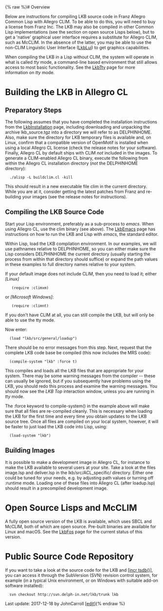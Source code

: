 {% raw %}# Overview

Below are instructions for compiling LKB source code in Franz Allegro
Common Lisp with Allegro CLIM. To be able to do this, you will need to
buy a license from Franz Inc. The LKB may also be compiled in other
Common Lisp implementations (see the section on open source Lisps
below), but to get a 'native' graphical user interface requires a
substitute for Allegro CLIM, such as McCLIM. In the absence of the
latter, you may be able to use the non-CLIM Linguistic User Interface
([LkbLui](https://delph-in.github.io/docs/tools/LkbLui)) to get graphics capabilities.

When compiling the LKB in a Lisp without CLIM, the system will operate
in what is called *tty* mode, a command-line based environment that
still allows access to most basic functionality. See the
[LkbTty](/LkbTty) page for more information on *tty* mode.

# Building the LKB in Allegro CL

## Preparatory Steps

The following assumes that you have completed the installation
instructions from the [LkbInstallation](https://delph-in.github.io/docs/tools/LkbInstallation) page, including
downloading and unpacking the archive lkb\_source.tgz into a directory
we will refer to as DELPHINHOME. Also, make sure the directory for LKB
temporary files is available and, on Linux, confirm that a compatible
version of OpenMotif is installed when using a local Allegro CL license
(check the release notes for your software). Finally, Allegro CL by
default ships with CLIM *not* included in the images. To generate a
CLIM-enabled Allegro CL binary, execute the following from within the
Allegro CL installation directory (*not* the DELPHINHOME directory):

      ./alisp -L buildclim.cl -kill

This should result in a new executable file clim in the current
directory. While you are at it, consider getting the latest patches from
Franz and re-building your images (see the release notes for
instructions).

## Compiling the LKB Source Code

Start your Lisp environment, preferably as a sub-process to *emacs*.
When using Allegro CL, use the clim binary (see above). The
[LkbEmacs](https://delph-in.github.io/docs/tools/LkbEmacs) page has instructions on how to run the LKB and
Lisp with *emacs*, the standard editor.

Within Lisp, load the LKB compilation environment. In our examples, we
will use pathnames relative to DELPHINHOME, so you can either make sure
the Lisp considers DELPHINHOME the current directory (usually starting
the process from within that directory should suffice) or expand the
path values in these examples to full directory names relative to your
system.

If your default image does not include CLIM, then you need to load it;
either *\[Linux\]*

       (require :climxm)

or *\[Microsoft Windows\]*:

       (require :climnt)

If you don't have CLIM at all, you can still compile the LKB, but will
only be able to use the tty mode.

Now enter:

      (load "lkb/src/general/loadup") 

There should be no error messages from this step. Next, request that the
complete LKB code base be compiled (this now includes the MRS code):

      (compile-system "lkb" :force t)

This compiles and loads all the LKB files that are appropriate for your
system. There may be some warning messages from the compiler -- these
can usually be ignored, but if you subsequently have problems using the
LKB, you should redo this process and examine the warning messages. You
should now see the *LKB Top* interaction window, unless you are running
in *tty* mode.

The :force keyword to compile-system() in the example above will make
sure that all files are re-compiled cleanly. This is necessary when
loading the LKB for the first time and every time you obtain updates to
the LKB source tree. Once all files are compiled on your local system,
however, it will be faster to just load the LKB code into Lisp, using:

      (load-system "lkb")

## Building Images

It is possible to make a development image in Allegro CL, for instance
to make the LKB available to several users at your site. Take a look at
the files image.lsp and deliver.lsp in the lkb/src/ACL\_specific/
directory. Either one could be tuned for your needs, e.g. by adjusting
path values or turning off :runtime mode. Loading one of these files
into Allegro CL (after loadup.lsp) should result in a precompiled
development image.

# Open Source Lisps and McCLIM

A fully open source version of the LKB is available, which uses SBCL and
McCLIM, both of which are open source. Pre-built binaries are available
for Linux and macOS. See the [LkbFos](https://delph-in.github.io/docs/tools/LkbFos) page for the current
status of this version.

# Public Source Code Repository

If you want to take a look at the source code for the LKB and [\[incr
tsdb()\]](http://www.delph-in.net/itsdb), you can access it through the
SubVersion (SVN) revision control system, for example (in a typical Unix
environment, or on Windows with suitable add-on software installed):

      svn checkout http://svn.delph-in.net/lkb/trunk lkb

Last update: 2017-12-18 by JohnCarroll [[edit](https://github.com/delph-in/docs/wiki/LkbCompilation/_edit)]{% endraw %}